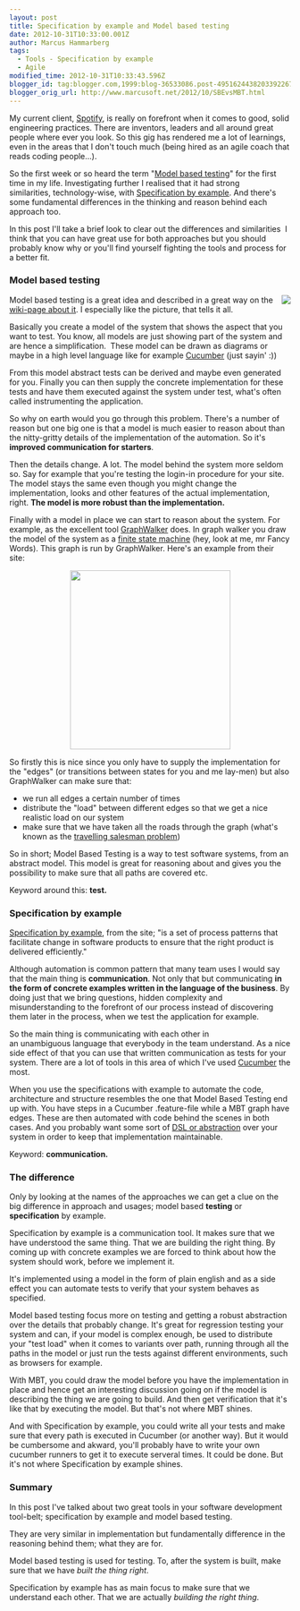 ```yaml
---
layout: post
title: Specification by example and Model based testing
date: 2012-10-31T10:33:00.001Z
author: Marcus Hammarberg
tags:
  - Tools - Specification by example
  - Agile
modified_time: 2012-10-31T10:33:43.596Z
blogger_id: tag:blogger.com,1999:blog-36533086.post-4951624438203392267
blogger_orig_url: http://www.marcusoft.net/2012/10/SBEvsMBT.html
---
```



<div>

My current client,
<a href="http://www.spotify.com/" target="_blank">Spotify</a>, is really
on forefront when it comes to good, solid engineering practices. There
are inventors, leaders and all around great people where ever you look.
So this gig has rendered me a lot of learnings, even in the areas that I
don't touch much (being hired as an agile coach that reads coding
people...).

So the first week or so heard the term
"<a href="http://en.wikipedia.org/wiki/Model-based_testing"
target="_blank">Model based testing</a>" for the first time in my life.
Investigating further I realised that it had strong
similarities, technology-wise, with
<a href="http://www.specificationbyexample.com/"
target="_blank">Specification by example</a>. And there's some
fundamental differences in the thinking and reason behind each approach
too.

In this post I'll take a brief look to clear out the differences
and similarities  I think that you can have great use for both
approaches but you should probably know why or you'll find yourself
fighting the tools and process for a better fit.
### Model based testing

<div class="separator" style="clear: both; text-align: center;">

<a href="http://upload.wikimedia.org/wikipedia/en/3/36/Mbt-overview.png"
data-imageanchor="1"
style="clear: right; float: right; margin-bottom: 1em; margin-left: 1em;"><img
src="http://upload.wikimedia.org/wikipedia/en/3/36/Mbt-overview.png"
data-border="0" /></a>

</div>

Model based testing is a great idea and described in a great way on the
<a href="http://en.wikipedia.org/wiki/Model-based_testing"
target="_blank">wiki-page about it</a>. I especially like the picture,
that tells it all.

Basically you create a model of the system that shows the aspect that
you want to test. You know, all models are just showing part of the
system and are hence a simplification.  These model can be drawn as
diagrams or maybe in a high level language like for example
<a href="http://cukes.info/" target="_blank">Cucumber</a> (just sayin'
:))

From this model abstract tests can be derived and maybe even generated
for you. Finally you can then supply the concrete implementation for
these tests and have them executed against the system under test, what's
often called instrumenting the application.

So why on earth would you go through this problem. There's a number of
reason but one big one is that a model is much easier to reason about
than the nitty-gritty details of the implementation of the automation.
So it's **improved communication for starters**.

Then the details change. A lot. The model behind the system more seldom
so. Say for example that you're testing the login-in procedure for your
site. The model stays the same even though you might change the
implementation, looks and other features of the actual implementation,
right. **The model is more robust than the implementation.**

Finally with a model in place we can start to reason about the system.
For example, as the excellent tool
<a href="http://graphwalker.org/" target="_blank">GraphWalker</a> does.
In graph walker you draw the model of the system as a
<a href="http://en.wikipedia.org/wiki/Finite-state_machine"
target="_blank">finite state machine</a> (hey, look at me, mr Fancy
Words). This graph is run by GraphWalker. Here's an example from their
site:

<div class="separator" style="clear: both; text-align: center;">

<a href="http://graphwalker.org/data/uploads/shoppingcart.svg"
data-imageanchor="1" style="margin-left: 1em; margin-right: 1em;"><img
src="http://graphwalker.org/data/uploads/shoppingcart.svg"
data-border="0" width="287" height="320" /></a>

</div>
So firstly this is nice since you only have to supply the implementation
for the "edges" (or transitions between states for you and me lay-men)
but also GraphWalker can make sure that:

-   we run all edges a certain number of times
-   distribute the "load" between different edges so that we get a nice
    realistic load on our system
-   make sure that we have taken all the roads through the graph (what's
    known as the
    <a href="http://en.wikipedia.org/wiki/Travelling_salesman_problem"
    target="_blank">travelling salesman problem</a>)

<div>

So in short; Model Based Testing is a way to test software systems, from
an abstract model. This model is great for reasoning about and gives you
the possibility to make sure that all paths are covered etc.

</div>

<div>
</div>

<div>

Keyword around this: **test.**

</div>

### Specification by example

<div>

<a href="http://www.specificationbyexample.com/"
target="_blank">Specification by example</a>, from the site; "is a set
of process patterns that facilitate change in software products to
ensure that the right product is delivered efficiently."

Although automation is common pattern that many team uses I would say
that the main thing is **communication**. Not only that but
communicating **in the form of concrete examples written in
the language of the business**. By doing just that we bring questions,
hidden complexity and misunderstanding to the forefront of our process
instead of discovering them later in the process, when we test the
application for example.

So the main thing is communicating with each other in
an unambiguous language that everybody in the team understand. As a nice
side effect of that you can use that written communication as tests for
your system. There are a lot of tools in this area of which I've used
<a href="http://cukes.info/" target="_blank">Cucumber</a> the most.

When you use the specifications with example to automate the code,
architecture and structure resembles the one that Model Based Testing
end up with. You have steps in a Cucumber .feature-file while a MBT
graph have edges. These are then automated with code behind the scenes
in both cases. And you probably want some sort of <a
href="http://skillsmatter.com/podcast/agile-scrum/bdd-as-its-meant-to-be-done"
target="_blank">DSL or abstraction</a> over your system in order to keep
that implementation maintainable. 

</div>

<div>
</div>

<div>

Keyword: **communication.**

</div>

### The difference

<div>

Only by looking at the names of the approaches we can get a clue on the
big difference in approach and usages; model based **testing** or
**specification** by example. 

</div>

<div>
</div>

<div>

Specification by example is a communication tool. It makes sure that we
have understood the same thing. That we are building the right thing. By
coming up with concrete examples we are forced to think about how the
system should work, before we implement it. 

</div>

<div>

It's implemented using a model in the form of plain english and as a
side effect you can automate tests to verify that your system behaves as
specified. 

</div>

<div>
</div>

<div>

Model based testing focus more on testing and getting a robust
abstraction over the details that probably change. It's great for
regression testing your system and can, if your model is complex enough,
be used to distribute your "test load" when it comes to variants over
path, running through all the paths in the model or just run the tests
against different environments, such as browsers for example. 

</div>

<div>


With MBT, you could draw the model before you have the implementation in
place and hence get an interesting discussion going on if the model is
describing the thing we are going to build. And then get verification
that it's like that by executing the model. But that's not where MBT
shines. 

</div>

<div>
</div>

<div>

And with Specification by example, you could write all your tests and
make sure that every path is executed in Cucumber (or another way). But
it would be cumbersome and akward, you'll probably have to write your
own cucumber runners to get it to execute serveral times. It could be
done. But it's not where Specification by example shines. 

</div>

### Summary

<div>

In this post I've talked about two great tools in your software
development tool-belt; specification by example and model based
testing. 

</div>

<div>
</div>

<div>

They are very similar in implementation but fundamentally difference in
the reasoning behind them; what they are for. 

</div>

<div>
</div>

<div>

Model based testing is used for testing. To, after the system is built,
make sure that we have *built the thing right*. 

</div>

<div>
</div>

<div>

Specification by example has as main focus to make sure that we
understand each other. That we are actually *building the right
thing*.  

</div>

</div>

